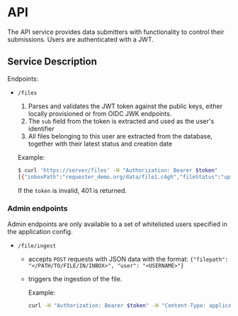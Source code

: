 # API
The API service provides data submitters with functionality to control
their submissions. Users are authenticated with a JWT. 

## Service Description

Endpoints:
  - `/files`
  
    1. Parses and validates the JWT token against the public keys, either locally provisioned or from OIDC JWK endpoints.
    2. The `sub` field from the token is extracted and used as the user's identifier
    3. All files belonging to this user are extracted from the database, together with their latest status and creation date
     
     Example:
      ```bash
      $ curl 'https://server/files' -H "Authorization: Bearer $token"
    [{"inboxPath":"requester_demo.org/data/file1.c4gh","fileStatus":"uploaded","createAt":"2023-11-13T10:12:43.144242Z"}] 
    ```
     If the `token` is invalid, 401 is returned.

### Admin endpoints

Admin endpoints are only available to a set of whitelisted users specified in the application config.

- `/file/ingest`
  - accepts `POST` requests with JSON data with the format: `{"filepath": "</PATH/TO/FILE/IN/INBOX>", "user": "<USERNAME>"}`
  - triggers the ingestion of the file.

    Example:

    ```bash
    curl -H "Authorization: Bearer $token" -H "Content-Type: application/json" -X POST -d '{"filepath": "/uploads/file.c4gh", "user": "testuser"}' https://HOSTNAME/file/ingest
    ```